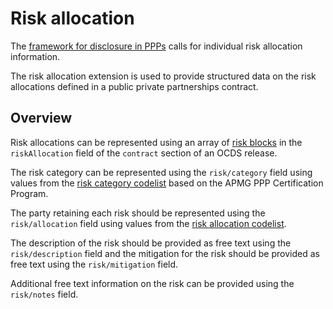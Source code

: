 # Risk allocation

The [framework for disclosure in PPPs](http://pubdocs.worldbank.org/en/773541448296707678/Disclosure-in-PPPs-Framework.pdf) calls for individual risk allocation information.

The risk allocation extension is used to provide structured data on the risk allocations defined in a public private partnerships contract.

## Overview

Risk allocations can be represented using an array of [risk blocks](../../../schema/reference/#organization) in the ```riskAllocation``` field of the ```contract``` section of an OCDS release.

The risk category can be represented using the ```risk/category``` field using values from the [risk category codelist](../schema/codelists/#risk-category) based on the APMG PPP Certification Program.

The party retaining each risk should be represented using the ```risk/allocation``` field using values from the [risk allocation codelist](../schema/codelists/#risk-allocation).

The description of the risk should be provided as free text using the ```risk/description``` field and the mitigation for the risk should be provided as free text using the ```risk/mitigation``` field.

Additional free text information on the risk can be provided using the ```risk/notes``` field.